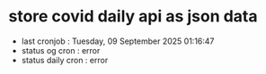 # store covid daily api as json data

- last cronjob : Tuesday, 09 September 2025 01:16:47
- status og cron : error
- status daily cron : error
      
      